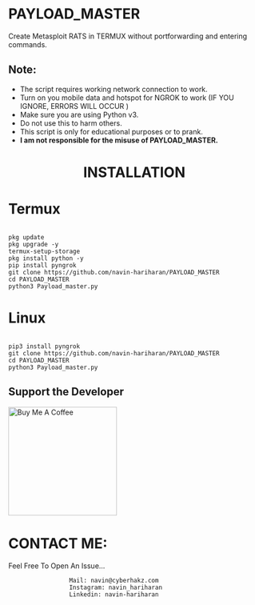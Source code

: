 # PAYLOAD_MASTER
Create Metasploit RATS in TERMUX without portforwarding and entering commands.


## Note:

- The script requires working network connection to work.
- Turn on you mobile data and hotspot for NGROK to work (IF YOU IGNORE, ERRORS WILL OCCUR )
- Make sure you are using Python v3.
- Do not use this to harm others.
- This script is only for educational purposes or to prank.
- **I am not responsible for the misuse of PAYLOAD_MASTER.**

<h1 align="center">INSTALLATION</h1>

# Termux
```

pkg update
pkg upgrade -y
termux-setup-storage
pkg install python -y
pip install pyngrok
git clone https://github.com/navin-hariharan/PAYLOAD_MASTER
cd PAYLOAD_MASTER
python3 Payload_master.py

```

# Linux

```

pip3 install pyngrok
git clone https://github.com/navin-hariharan/PAYLOAD_MASTER
cd PAYLOAD_MASTER
python3 Payload_master.py

```

## Support the Developer 

<a href="https://www.buymeacoffee.com/navinhariharan" target="_blank"><img src="https://cdn.buymeacoffee.com/buttons/v2/arial-yellow.png" alt="Buy Me A Coffee" width="217px" ></a> 


# CONTACT ME:

Feel Free To Open An Issue...

```
                 Mail: navin@cyberhakz.com
                 Instagram: navin_hariharan
                 Linkedin: navin-hariharan
```
